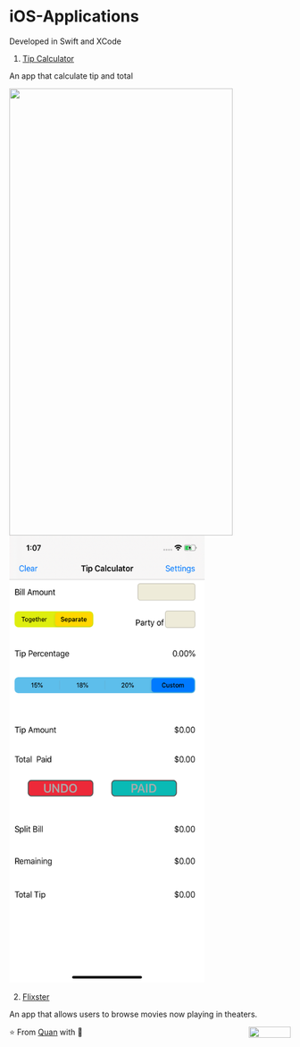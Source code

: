 # iOS-Applications
Developed in Swift and XCode

1. [Tip Calculator](https://github.com/Quananhle/iOS-Applications/tree/main/Tip)

An app that calculate tip and total

<p float="left">
<a href="Tip/Pictures/Hnet-image.gif"><img src="Tip/Pictures/Hnet-image.gif" align="center" height="800" width="400"></a>
<kbd><a href="Tip/Pictures/main_page.png"><img src="Tip/Pictures/main_page.png" height="800" width="350" ></a></kbd>
</p>

2. [Flixster](https://github.com/Quananhle/iOS-Applications/tree/main/flixster)

An app that allows users to browse movies now playing in theaters.

<!--
2. [Distance Converter](https://github.com/Quananhle/OOP-JAVA-and-Android-App-Developer/tree/master/Android-App-Developer/App/DistanceConverter)

<p float="left">
<a href="App/pictures/converter_vertical.gif"><img src="App/pictures/converter_vertical.gif" height="750" width="350"></a>
<a href="App/pictures/converter_horizontal.gif"><img src="App/pictures/converter_horizontal.gif" height="330" width="590"></a>
</p>

The app that allows the user to select either ```Miles-to-Kilometers``` or ```Kilometers-to-Miles``` conversions.
  
3. [Multi-Note Pad](https://github.com/Quananhle/OOP-JAVA-and-Android-App-Developer/tree/master/Android-App-Developer/App/MultiNotesApp)        

<a href="App/pictures/multi_notes.gif"><img src="App/pictures/multi_notes.gif" height="750" width="350"></a>

Uses: ```RecyclerView```, ```Multi-Activity```, ```JSON File```, ```Option-Menus```

This app allows the creation and maintenance of multiple notes. Any number of notes are allowed (including no notes at all). Notes are made up of a title, a note text, and a last-update time.

4. [Stock Watch](https://github.com/Quananhle/OOP-JAVA-and-Android-App-Development/tree/master/Android-App-Developer/App/StockWatch)   

<a href="App/pictures/stock_watch.gif"><img src="App/pictures/stock_watch.gif" height="750" width="350"></a>

Uses: ```Internet API```, ```RecyclerView```, ```Option-Menus```, ```Multi-threads```, ```JSON Data```, ```Swipe-Refresh```, ```Dialogs```, ```SQLite Database```

This app allows the user to display a sorted list of selected stocks. List entries include the stock symbol (and company name), the current price, the daily price change amount and price percent change.

5. [Know Your Government](https://github.com/Quananhle/OOP-and-Android-App-Development/tree/master/Android-App-Developer/App/knowyourgovernment)   

<p float="left">
<a href="App/pictures/government_vertical.gif"><img src="App/pictures/government_vertical.gif" height="750" width="350"></a>
<a href="App/pictures/government_vertical_1.gif"><img src="App/pictures/government_vertical_1.gif" height="750" width="350"></a>
<a href="App/pictures/government_horizontal.gif"><img src="App/pictures/government_horizontal.gif" height="360" width="730"></a>
</p>

Uses: ```Location Services```, ```Internet API```, ```Google APIs```, ```Images```, ```Picasso Library```, ```Implicit Intents```, ```TextView Links```, ```RecyclerView```, ```JSON Data```

This app will acquire and display an interactive list of political officials that representthe current location (or aspecified location)at each level of government. 

__Note__: The app is completely developed on 2020 after the Election Day 11/03/2020

6. [News Gateway](https://github.com/Quananhle/OOP-and-Android-App-Development/tree/master/Android-App-Developer/App/NewsGateway)   

<a href="App/pictures/news.gif"><img src="App/pictures/news.gif" height="750" width="350"></a>

Uses: ```Service```, ```Broadcasts & Receivers```, ```Drawer Layout```, ```Fragments```, ```ViewPager```, ```Implicit Intents```, ```TextView Links```, ```RecyclerView```, ```Internet API```, ```NEWS API```, ```JSON Data```

This app displays current news articles from a wide variety of news sources covering a range of news categories.

-->

⭐️ From [Quan](https://github.com/Quananhle) with :sparkling_heart: 
<img align="right" width="75" height="20" src="https://visitor-badge.glitch.me/badge?page_id=quananhle.iOS-Applications">

